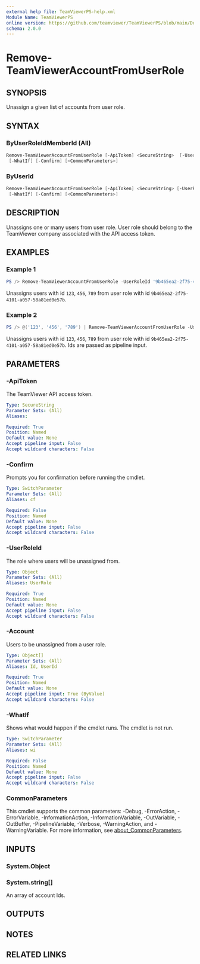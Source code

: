 ```yaml
---
external help file: TeamViewerPS-help.xml
Module Name: TeamViewerPS
online version: https://github.com/teamviewer/TeamViewerPS/blob/main/Docs/Help/Remove-TeamViewerAccountFromUserRole.md
schema: 2.0.0
---
```


# Remove-TeamViewerAccountFromUserRole

## SYNOPSIS

Unassign a given list of accounts from user role.

## SYNTAX

### ByUserRoleIdMemberId (All)

```powershell
Remove-TeamViewerAccountFromUserRole [-ApiToken] <SecureString>  [-UserRoleId] <Object[]> [-Account] <Object>
 [-WhatIf] [-Confirm] [<CommonParameters>]
```

### ByUserId

```powershell
Remove-TeamViewerAccountFromUserRole [-ApiToken] <SecureString> [-UserRoleId] <Object> [-Account] <Object[]>
 [-WhatIf] [-Confirm] [<CommonParameters>]
```

## DESCRIPTION

Unassigns one or many users from user role. User role should belong to the TeamViewer company associated with the API access token.

## EXAMPLES

### Example 1

```powershell
PS /> Remove-TeamViewerAccountFromUserRole -UserRoleId '9b465ea2-2f75-4101-a057-58a81ed0e57b' -Account @('123', '456', '789')
```

Unassigns users with id `123`, `456`, `789` from user role with id `9b465ea2-2f75-4101-a057-58a81ed0e57b`.

### Example 2

```powershell
PS /> @('123', '456', '789') | Remove-TeamViewerAccountFromUserRole -UserRoleId '9b465ea2-2f75-4101-a057-58a81ed0e57b'
```

Unassigns users with id `123`, `456`, `789` from user role with id `9b465ea2-2f75-4101-a057-58a81ed0e57b`.
Ids are passed as pipeline input.

## PARAMETERS

### -ApiToken

The TeamViewer API access token.

```yaml
Type: SecureString
Parameter Sets: (All)
Aliases:

Required: True
Position: Named
Default value: None
Accept pipeline input: False
Accept wildcard characters: False
```

### -Confirm

Prompts you for confirmation before running the cmdlet.

```yaml
Type: SwitchParameter
Parameter Sets: (All)
Aliases: cf

Required: False
Position: Named
Default value: None
Accept pipeline input: False
Accept wildcard characters: False
```

### -UserRoleId

The role where users will be unassigned from.

```yaml
Type: Object
Parameter Sets: (All)
Aliases: UserRole

Required: True
Position: Named
Default value: None
Accept pipeline input: False
Accept wildcard characters: False
```

### -Account

Users to be unassigned from a user role.

```yaml
Type: Object[]
Parameter Sets: (All)
Aliases: Id, UserId

Required: True
Position: Named
Default value: None
Accept pipeline input: True (ByValue)
Accept wildcard characters: False
```

### -WhatIf

Shows what would happen if the cmdlet runs.
The cmdlet is not run.

```yaml
Type: SwitchParameter
Parameter Sets: (All)
Aliases: wi

Required: False
Position: Named
Default value: None
Accept pipeline input: False
Accept wildcard characters: False
```

### CommonParameters

This cmdlet supports the common parameters: -Debug, -ErrorAction, -ErrorVariable, -InformationAction, -InformationVariable, -OutVariable, -OutBuffer, -PipelineVariable, -Verbose, -WarningAction, and -WarningVariable. For more information, see [about_CommonParameters](http://go.microsoft.com/fwlink/?LinkID=113216).

## INPUTS

### System.Object

### System.string[]

An array of account Ids.

## OUTPUTS

## NOTES

## RELATED LINKS
